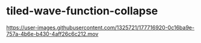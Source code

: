 # tiled-wave-function-collapse
 

https://user-images.githubusercontent.com/1325721/177716920-0c16ba9e-757a-4b6e-b430-4aff26c6c212.mov

